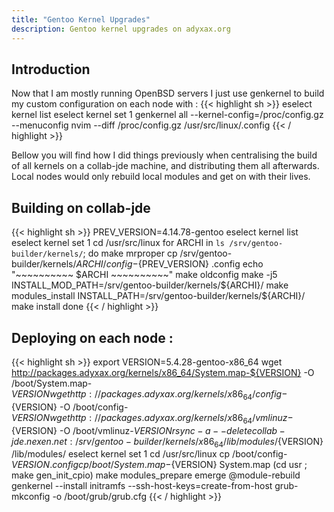 ```yaml
---
title: "Gentoo Kernel Upgrades"
description: Gentoo kernel upgrades on adyxax.org
---
```


## Introduction

Now that I am mostly running OpenBSD servers I just use genkernel to build my custom configuration on each node with :
{{< highlight sh >}}
eselect kernel list
eselect kernel set 1
genkernel all  --kernel-config=/proc/config.gz --menuconfig
nvim --diff /proc/config.gz /usr/src/linux/.config
{{< / highlight >}}

Bellow you will find how I did things previously when centralising the build of all kernels on a collab-jde machine, and distributing them all afterwards. Local nodes would only rebuild local modules and get on with their lives.

## Building on collab-jde

{{< highlight sh >}}
PREV_VERSION=4.14.78-gentoo
eselect kernel list
eselect kernel set 1
cd /usr/src/linux
for ARCHI in `ls /srv/gentoo-builder/kernels/`; do
    make mrproper
    cp /srv/gentoo-builder/kernels/${ARCHI}/config-${PREV_VERSION} .config
    echo "~~~~~~~~~~ $ARCHI ~~~~~~~~~~"
    make oldconfig
    make -j5
    INSTALL_MOD_PATH=/srv/gentoo-builder/kernels/${ARCHI}/ make modules_install
    INSTALL_PATH=/srv/gentoo-builder/kernels/${ARCHI}/ make install
done
{{< / highlight >}}

## Deploying on each node :

{{< highlight sh >}}
export VERSION=5.4.28-gentoo-x86_64
wget http://packages.adyxax.org/kernels/x86_64/System.map-${VERSION} -O /boot/System.map-${VERSION}
wget http://packages.adyxax.org/kernels/x86_64/config-${VERSION} -O /boot/config-${VERSION}
wget http://packages.adyxax.org/kernels/x86_64/vmlinuz-${VERSION} -O /boot/vmlinuz-${VERSION}
rsync -a --delete collab-jde.nexen.net:/srv/gentoo-builder/kernels/x86_64/lib/modules/${VERSION} /lib/modules/
eselect kernel set 1
cd /usr/src/linux
cp /boot/config-${VERSION} .config
cp /boot/System.map-${VERSION} System.map
(cd usr ; make gen_init_cpio)
make modules_prepare
emerge @module-rebuild
genkernel --install initramfs --ssh-host-keys=create-from-host
grub-mkconfig -o /boot/grub/grub.cfg
{{< / highlight >}}
